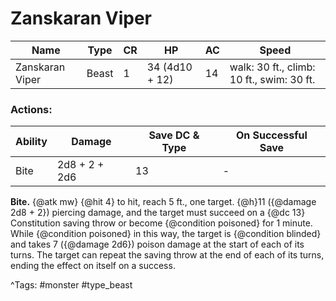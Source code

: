 # Zanskaran Viper

| Name | Type | CR | HP | AC | Speed |
|------|------|----|----|----|-------|
| Zanskaran Viper | Beast | 1 | 34 (4d10 + 12) | 14 | walk: 30 ft., climb: 10 ft., swim: 30 ft. |

### Actions:

| Ability | Damage | Save DC & Type | On Successful Save |
|---------|--------|----------------|--------------------|
| Bite | 2d8 + 2 + 2d6 | 13 | - |


**Bite.** {@atk mw} {@hit 4} to hit, reach 5 ft., one target. {@h}11 ({@damage 2d8 + 2}) piercing damage, and the target must succeed on a {@dc 13} Constitution saving throw or become {@condition poisoned} for 1 minute. While {@condition poisoned} in this way, the target is {@condition blinded} and takes 7 ({@damage 2d6}) poison damage at the start of each of its turns. The target can repeat the saving throw at the end of each of its turns, ending the effect on itself on a success.

^Tags: #monster #type_beast